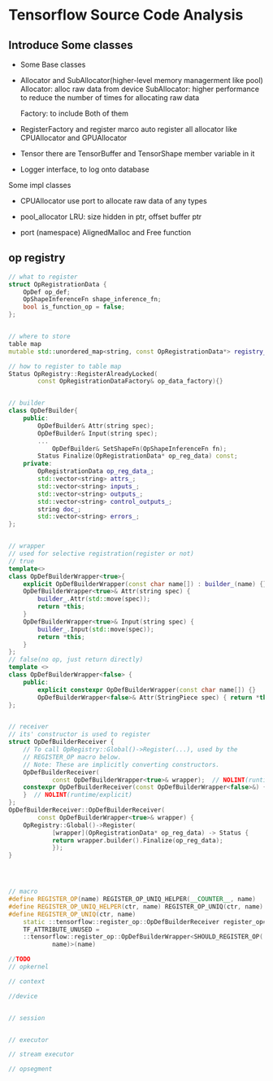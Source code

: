 # Tensorflow Source Code Analysis



## Introduce Some classes

* Some Base classes

- Allocator and SubAllocator(higher-level memory managerment like pool)
    Allocator: alloc raw data from device
    SubAllocator: higher performance to reduce the number of times for allocating raw data

    Factory: to include Both of them



- RegisterFactory and register marco
    auto register all allocator like CPUAllocator and GPUAllocator

- Tensor
    there are TensorBuffer and TensorShape member variable in it

- Logger
    interface, to log onto database


Some impl classes
- CPUAllocator
    use port to allocate raw data of any types

- pool_allocator
    LRU:
    size hidden in ptr, offset buffer ptr

- port (namespace)
    AlignedMalloc and Free function





## op registry

```cpp
// what to register
struct OpRegistrationData {
    OpDef op_def;
    OpShapeInferenceFn shape_inference_fn;
    bool is_function_op = false;
};


// where to store
table map
mutable std::unordered_map<string, const OpRegistrationData*> registry_

// how to register to table map
Status OpRegistry::RegisterAlreadyLocked(
        const OpRegistrationDataFactory& op_data_factory){}


// builder
class OpDefBuilder{
    public:
        OpDefBuilder& Attr(string spec);
        OpDefBuilder& Input(string spec);
        ...
            OpDefBuilder& SetShapeFn(OpShapeInferenceFn fn);
        Status Finalize(OpRegistrationData* op_reg_data) const;
    private:
        OpRegistrationData op_reg_data_;
        std::vector<string> attrs_;
        std::vector<string> inputs_;
        std::vector<string> outputs_;
        std::vector<string> control_outputs_;
        string doc_;
        std::vector<string> errors_;
};


// wrapper
// used for selective registration(register or not)
// true
template<>
class OpDefBuilderWrapper<true>{
    explicit OpDefBuilderWrapper(const char name[]) : builder_(name) {}
    OpDefBuilderWrapper<true>& Attr(string spec) {
        builder_.Attr(std::move(spec));
        return *this;
    }
    OpDefBuilderWrapper<true>& Input(string spec) {
        builder_.Input(std::move(spec));
        return *this;
    }
};
// false(no op, just return directly)
template <>
class OpDefBuilderWrapper<false> {
    public:
        explicit constexpr OpDefBuilderWrapper(const char name[]) {}
        OpDefBuilderWrapper<false>& Attr(StringPiece spec) { return *this; }
};


// receiver
// its' constructor is used to register
struct OpDefBuilderReceiver {
    // To call OpRegistry::Global()->Register(...), used by the
    // REGISTER_OP macro below.
    // Note: These are implicitly converting constructors.
    OpDefBuilderReceiver(
            const OpDefBuilderWrapper<true>& wrapper);  // NOLINT(runtime/explicit)
    constexpr OpDefBuilderReceiver(const OpDefBuilderWrapper<false>&) {
    }  // NOLINT(runtime/explicit)
};
OpDefBuilderReceiver::OpDefBuilderReceiver(
        const OpDefBuilderWrapper<true>& wrapper) {
    OpRegistry::Global()->Register(
            [wrapper](OpRegistrationData* op_reg_data) -> Status {
            return wrapper.builder().Finalize(op_reg_data);
            });
}




// macro
#define REGISTER_OP(name) REGISTER_OP_UNIQ_HELPER(__COUNTER__, name)
#define REGISTER_OP_UNIQ_HELPER(ctr, name) REGISTER_OP_UNIQ(ctr, name)
#define REGISTER_OP_UNIQ(ctr, name)                                          \
    static ::tensorflow::register_op::OpDefBuilderReceiver register_op##ctr    \
    TF_ATTRIBUTE_UNUSED =                                                  \
    ::tensorflow::register_op::OpDefBuilderWrapper<SHOULD_REGISTER_OP( \
            name)>(name)
```


```cpp
//TODO
// opkernel

// context

//device


// session


// executor

// stream executor

// opsegment
```


